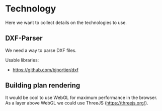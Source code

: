 # Technology

Here we want to collect details on the technologies to use.


## DXF-Parser

We need a way to parse DXF files.

Usable libraries:

- https://github.com/bjnortier/dxf


## Building plan rendering

It would be cool to use WebGL for maximum performance in the browser.
As a layer above WebGL we could use ThreeJS (https://threejs.org/).
